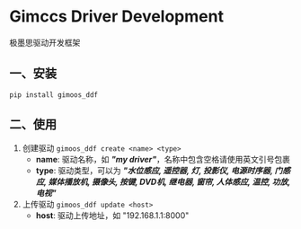 # Gimccs Driver Development

极墨思驱动开发框架

## 一、安装

`pip install gimoos_ddf`

## 二、使用

1. 创建驱动 `gimoos_ddf create <name> <type>`
   - **name**: 驱动名称，如 ***"my driver"***，名称中包含空格请使用英文引号包裹
   - **type**: 驱动类型，可以为 ***"水位感应, 遥控器, 灯, 投影仪, 电源时序器, 门感应, 媒体播放机, 摄像头, 按键, DVD机, 继电器, 窗帘, 人体感应, 温控, 功放, 电视"***
2. 上传驱动 `gimoos_ddf update <host>`
   - **host**: 驱动上传地址，如 "192.168.1.1:8000"
